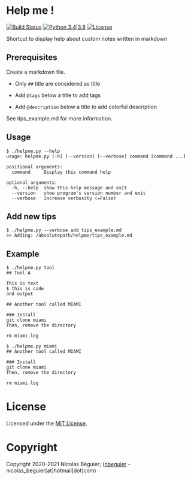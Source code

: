 # Help me !

[![Build Status](https://travis-ci.org/nbeguier/helpme.svg?branch=master)](https://travis-ci.org/nbeguier/helpme) [![Python 3.4|3.8](https://img.shields.io/badge/python-3.4|3.8-green.svg)](https://www.python.org/) [![License](https://img.shields.io/github/license/nbeguier/helpme?color=blue)](https://github.com/nbeguier/helpme/blob/master/LICENSE)

Shortcut to display help about custom notes written in markdown

## Prerequisites

Create a markdown file.

  - Only `##` title are considered as title

  - Add `@tags` below a title to add tags

  - Add `@description` below a title to add colorful description

See tips_example.md for more information.

## Usage

```
$ ./helpme.py --help
usage: helpme.py [-h] [--version] [--verbose] command [command ...]

positional arguments:
  command     Display this command help

optional arguments:
  -h, --help  show this help message and exit
  --version   show program's version number and exit
  --verbose   Increase verbosity (=False)
```

## Add new tips

```
$ ./helpme.py --verbose add tips_example.md
>> Adding: /absolutepath/helpme/tips_example.md
```

## Example

```
$ ./helpme.py tool
## Tool A

This is text
$ this is code
and output

## Another tool called MIAMI

### Install
git clone miami
Then, remove the directory

rm miami.log
```

```
$ ./helpme.py miami
## Another tool called MIAMI

### Install
git clone miami
Then, remove the directory

rm miami.log
```

# License
Licensed under the [MIT License](https://github.com/nbeguier/helpme/blob/master/LICENSE).

# Copyright
Copyright 2020-2021 Nicolas Béguier; ([nbeguier](https://beguier.eu/nicolas/) - nicolas_beguier[at]hotmail[dot]com)
